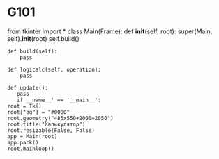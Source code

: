 # G101
from tkinter import *
class Main(Frame):
    def __init__(self, root):
        super(Main, self).__init__(root)
        self.build()

    def build(self):
        pass
 
    def logicalc(self, operation):
        pass

    def update():
       pass
       if __name__' == '__main__':
    root = Tk()
    root["bg"] = "#0000"
    root.geometry("485x550+2000+2050")
    root.title("Калькулятор")
    root.resizable(False, False)
    app = Main(root)
    app.pack()
    root.mainloop()
